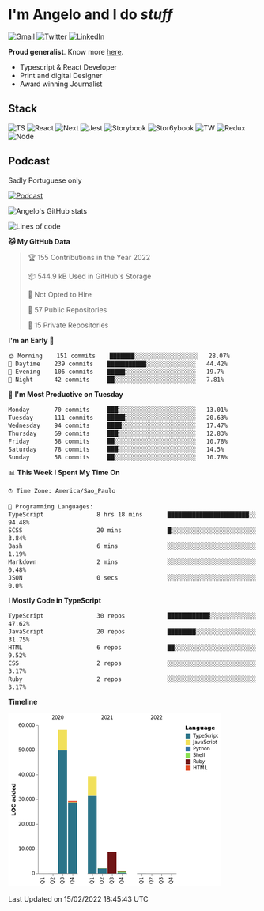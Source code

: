 # I'm Angelo and I do _stuff_

[![Gmail](https://img.shields.io/badge/Gmail-D14836?style=for-the-badge&logo=gmail&logoColor=white)](mailto:oiangelodias@gmail.com)
[![Twitter](https://img.shields.io/badge/Twitter-1DA1F2?style=for-the-badge&logo=twitter&logoColor=white)](https://www.twitter.com/oicronofobico)
[![LinkedIn](https://img.shields.io/badge/LinkedIn-0077B5?style=for-the-badge&logo=linkedin&logoColor=white)](https://www.linkedin.com/in/angelod1as/)

**Proud generalist**. Know more [here](http://www.angelodias.com.br/).

- Typescript & React Developer
- Print and digital Designer
- Award winning Journalist

## Stack

![TS](https://img.shields.io/badge/TypeScript-007ACC?style=for-the-badge&logo=typescript&logoColor=white)
![React](https://img.shields.io/badge/React-20232A?style=for-the-badge&logo=react&logoColor=61DAFB)
![Next](https://img.shields.io/badge/next.js-000000?style=for-the-badge&logo=nextdotjs&logoColor=white)
![Jest](https://img.shields.io/badge/Jest-C21325?style=for-the-badge&logo=jest&logoColor=white)
![Storybook](https://img.shields.io/badge/storybook-FF4785?style=for-the-badge&logo=storybook&logoColor=white)
![Stor6ybook](https://img.shields.io/badge/Figma-F24E1E?style=for-the-badge&logo=figma&logoColor=white)
![TW](https://img.shields.io/badge/Tailwind_CSS-38B2AC?style=for-the-badge&logo=tailwind-css&logoColor=white)
![Redux](https://img.shields.io/badge/Redux-593D88?style=for-the-badge&logo=redux&logoColor=white)
![Node](https://img.shields.io/badge/Node.js-339933?style=for-the-badge&logo=nodedotjs&logoColor=white)

## Podcast

Sadly Portuguese only

[![Podcast](https://user-images.githubusercontent.com/13950513/143299819-ef1f5a9b-f29b-4c52-b2c4-2cdb9dafa640.png)](http://anchor.fm/cronofobia)


![Angelo's GitHub stats](https://github-readme-stats.vercel.app/api?username=angelod1as&show_icons=true&theme=dark)

<!--START_SECTION:waka-->
![Lines of code](https://img.shields.io/badge/From%20Hello%20World%20I%27ve%20Written-139%20Thousand%20lines%20of%20code-blue)

**🐱 My GitHub Data** 

> 🏆 155 Contributions in the Year 2022
 > 
> 📦 544.9 kB Used in GitHub's Storage 
 > 
> 🚫 Not Opted to Hire
 > 
> 📜 57 Public Repositories 
 > 
> 🔑 15 Private Repositories  
 > 
**I'm an Early 🐤** 

```text
🌞 Morning    151 commits    ███████░░░░░░░░░░░░░░░░░░   28.07% 
🌆 Daytime    239 commits    ███████████░░░░░░░░░░░░░░   44.42% 
🌃 Evening    106 commits    █████░░░░░░░░░░░░░░░░░░░░   19.7% 
🌙 Night      42 commits     ██░░░░░░░░░░░░░░░░░░░░░░░   7.81%

```
📅 **I'm Most Productive on Tuesday** 

```text
Monday       70 commits     ███░░░░░░░░░░░░░░░░░░░░░░   13.01% 
Tuesday      111 commits    █████░░░░░░░░░░░░░░░░░░░░   20.63% 
Wednesday    94 commits     ████░░░░░░░░░░░░░░░░░░░░░   17.47% 
Thursday     69 commits     ███░░░░░░░░░░░░░░░░░░░░░░   12.83% 
Friday       58 commits     ██░░░░░░░░░░░░░░░░░░░░░░░   10.78% 
Saturday     78 commits     ███░░░░░░░░░░░░░░░░░░░░░░   14.5% 
Sunday       58 commits     ██░░░░░░░░░░░░░░░░░░░░░░░   10.78%

```


📊 **This Week I Spent My Time On** 

```text
⌚︎ Time Zone: America/Sao_Paulo

💬 Programming Languages: 
TypeScript               8 hrs 18 mins       ███████████████████████░░   94.48% 
SCSS                     20 mins             █░░░░░░░░░░░░░░░░░░░░░░░░   3.84% 
Bash                     6 mins              ░░░░░░░░░░░░░░░░░░░░░░░░░   1.19% 
Markdown                 2 mins              ░░░░░░░░░░░░░░░░░░░░░░░░░   0.48% 
JSON                     0 secs              ░░░░░░░░░░░░░░░░░░░░░░░░░   0.0%

```

**I Mostly Code in TypeScript** 

```text
TypeScript               30 repos            ████████████░░░░░░░░░░░░░   47.62% 
JavaScript               20 repos            ████████░░░░░░░░░░░░░░░░░   31.75% 
HTML                     6 repos             ██░░░░░░░░░░░░░░░░░░░░░░░   9.52% 
CSS                      2 repos             ░░░░░░░░░░░░░░░░░░░░░░░░░   3.17% 
Ruby                     2 repos             ░░░░░░░░░░░░░░░░░░░░░░░░░   3.17%

```


**Timeline**

![Chart not found](https://raw.githubusercontent.com/angelod1as/angelod1as/main/charts/bar_graph.png) 


 Last Updated on 15/02/2022 18:45:43 UTC
<!--END_SECTION:waka-->
